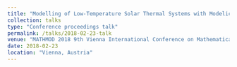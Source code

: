 ```yaml
---
title: "Modelling of Low-Temperature Solar Thermal Systems with Modelica"
collection: talks
type: "Conference proceedings talk"
permalink: /talks/2018-02-23-talk
venue: "MATHMOD 2018 9th Vienna International Conference on Mathematical Modelling"
date: 2018-02-23
location: "Vienna, Austria"
---
```


<!---This is a description of your conference proceedings talk, note the different field in type. You can put anything in this field.--->
